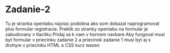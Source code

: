 # Zadanie-2
Tu je stranka openlabu najviac podobna ako som dokazal naprogramovat plus formular registracie.
Preklik zo stranky openlabu na formular je zabudovany v tlacitku Pridaj sa k nam v hornom navbare
Aby fungoval musi byt formular v priecinku zadanie 2 a priecinok zadanie 1 musi byt aj s druhym v priecinku HTML a CSS kurz wezeo
